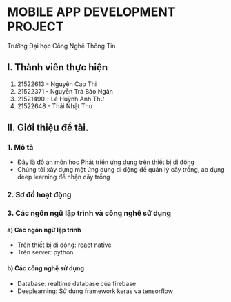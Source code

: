 # MOBILE APP DEVELOPMENT PROJECT
Trường Đại học Công Nghệ Thông Tin

## I. Thành viên thực hiện
1. 21522613 - Nguyễn Cao Thi
2. 21522371 - Nguyễn Trà Bảo Ngân
3. 21521490 - Lê Huỳnh Anh Thư
4. 21522648 - Thái Nhật Thư 
## II. Giới thiệu đề tài.
### 1. Mô tả
- Đây là đồ án môn học Phát triển ứng dụng trên thiết bị di động
- Chúng tôi xây dựng một ứng dụng di động để quản lý cây trồng, áp dụng deep learning để nhận cây trồng
### 2. Sơ đồ hoạt động
### 3. Các ngôn ngữ lập trình và công nghệ sử dụng
#### a) Các ngôn ngữ lập trình
- Trên thiết bị di động: react native
- Trên server: python
#### b) Các công nghệ sử dụng
- Database: realtime database của firebase
- Deeplearning: Sử dụng framework keras và tensorflow

